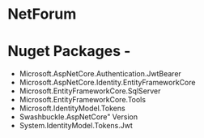 # NetForum


# Nuget Packages -
- Microsoft.AspNetCore.Authentication.JwtBearer
- Microsoft.AspNetCore.Identity.EntityFrameworkCore
- Microsoft.EntityFrameworkCore.SqlServer
- Microsoft.EntityFrameworkCore.Tools
- Microsoft.IdentityModel.Tokens
- Swashbuckle.AspNetCore" Version
- System.IdentityModel.Tokens.Jwt